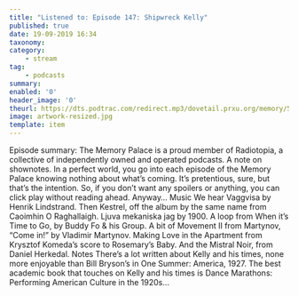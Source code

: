 ```yaml
---
title: "Listened to: Episode 147: Shipwreck Kelly"
published: true
date: 19-09-2019 16:34
taxonomy:
category:
	- stream
tag:
	- podcasts
summary:
enabled: '0'
header_image: '0'
theurl: https://dts.podtrac.com/redirect.mp3/dovetail.prxu.org/memory/5db61a8f-06a9-47eb-acdf-25ef64c516ec/thememorypalace.mp3
image: artwork-resized.jpg
template: item
---
```

 
Episode summary: The Memory Palace is a proud member of Radiotopia, a collective of independently owned and operated podcasts. A note on shownotes. In a perfect world, you go into each episode of the Memory Palace knowing nothing about what’s coming. It’s pretentious, sure, but that’s the intention. So, if you don’t want any spoilers or anything, you can click play without reading ahead. Anyway… Music We hear Vaggvisa by Henrik Lindstrand. Then Kestrel, off the album by the same name from Caoimhin O Raghallaigh. Ljuva mekaniska jag by 1900. A loop from When it’s Time to Go, by Buddy Fo & his Group. A bit of Movement II from Martynov, “Come in!” by Vladimir Martynov. Making Love in the Apartment from Krysztof Komeda’s score to Rosemary’s Baby. And the Mistral Noir, from Daniel Herkedal. Notes There’s a lot written about Kelly and his times, none more enjoyable than Bill Bryson’s in One Summer: America, 1927. The best academic book that touches on Kelly and his times is Dance Marathons: Performing American Culture in the 1920s…
